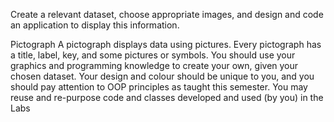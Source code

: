 Create a relevant dataset, choose appropriate images, and design and code an application to display this information.

Pictograph
A pictograph displays data using pictures. Every pictograph has a title, label, key, and some pictures or symbols. You should use your graphics and programming knowledge to create your own, given your chosen dataset. Your design and colour should be unique to you, and you should pay attention to OOP principles as taught this semester. You may reuse and re-purpose code and classes developed and used (by you) in the Labs
